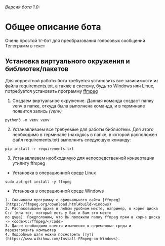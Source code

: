 ###### Версия бота 1.0:

# Общее описание бота

Очень простой тг-бот для преобразования голосовых сообщений Телеграмм в текст

## Установка виртуального окружения и библиотек/пакетов

Для корректной работы бота требуется установить все зависимости из файла requirements.txt, а также в систему, 
будь то Windows или Linux, потребуется установить программу [ffmpeg](https://ffmpeg.org/download.html)

1. Создаем виртуальное окружение. Данная команда создаст папку venv в папке, откуда была выполнена команда, и в
   терминале появится запись *(venv)*

```text
python3 -m venv venv
```

2. Устанавливаем все требуемые для работы библиотеки. Для этого необходимо в терминале (находясь в папке, в которой
   расположен файл requirements.txt) выполнить следующую команду:

```text
pip install -r requirements.txt
```

3. Устанавливаем необходимую для непосредственной конвертации утилиту ffmpeg
*  Установка в операционной среде Linux
   
```text
sudo apt-get install -y ffmpeg
```
 
*  Установка в операционной среде Windows
```text
1. Скачиваем программу с официального сайта [ffmpeg](https://ffmpeg.org/download.html#build-windows)
2. Распаковываем архив в любом удобном месте, например, в корне диска C:/ (или тот, который есть у Вас и Вам это место 
по душе). Предположим, что Вы положили папку ffmpeg прям в корне диска -> <code>C:/ffmpeg/</code>
3. Далее необходимо внести изменения в переменные среды и перезагрузить компьютер 
4. Подробные шаги можно посмотреть [тут](https://www.wikihow.com/Install-FFmpeg-on-Windows).
```
